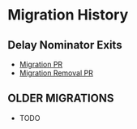 # Migration History

## Delay Nominator Exits

- [Migration PR](https://github.com/PureStake/moonbeam/pull/610)
- [Migration Removal PR](https://github.com/PureStake/moonbeam/pull/662)

## OLDER MIGRATIONS

- TODO
